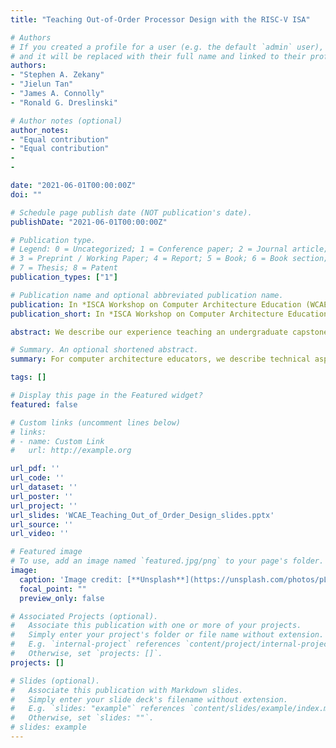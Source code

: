 ```yaml
---
title: "Teaching Out-of-Order Processor Design with the RISC-V ISA"

# Authors
# If you created a profile for a user (e.g. the default `admin` user), write the username (folder name) here 
# and it will be replaced with their full name and linked to their profile.
authors:
- "Stephen A. Zekany"
- "Jielun Tan"
- "James A. Connolly"
- "Ronald G. Dreslinski"

# Author notes (optional)
author_notes:
- "Equal contribution"
- "Equal contribution"
-
-

date: "2021-06-01T00:00:00Z"
doi: ""

# Schedule page publish date (NOT publication's date).
publishDate: "2021-06-01T00:00:00Z"

# Publication type.
# Legend: 0 = Uncategorized; 1 = Conference paper; 2 = Journal article;
# 3 = Preprint / Working Paper; 4 = Report; 5 = Book; 6 = Book section;
# 7 = Thesis; 8 = Patent
publication_types: ["1"]

# Publication name and optional abbreviated publication name.
publication: In *ISCA Workshop on Computer Architecture Education (WCAE '21)*
publication_short: In *ISCA Workshop on Computer Architecture Education (WCAE '21)*

abstract: We describe our experience teaching an undergraduate capstone (and elective graduate course) in computer architecture with a semester-long project in which teams of five students design and implement an out-of-order (OoO) pipelined processor core using the open-source RISC-V instruction set. The course content includes OoO scheduling algorithms for instructions to exploit instruction- level parallelism (ILP), example designs, caching, prefetching, and virtual memory. The labs and projects help students gain proficiency with the SystemVerilog language. Students use the concepts learned in class to design processors with the goals of achieving correctness and high performance for a suite of representative test programs. Using RISC-V enables students to validate and benchmark their designs by compiling test programs using GCC with a custom linker. By collaborating as a team, students learn how to write and debug a large code base over the two-month project. For computer architecture educators, we describe technical aspects of the final project and common advanced features implemented by students. We hope describing our experience serves not only to demonstrate a method of teaching modern computer architecture, but also to inspire other course designs centered around other aspects of modern computer architecture (GPUs, FPGAs, hardware/software codesign, etc).

# Summary. An optional shortened abstract.
summary: For computer architecture educators, we describe technical aspects of the final project and common advanced features implemented by students. We hope describing our experience serves not only to demonstrate a method of teaching modern computer architecture, but also to inspire other course designs centered around other aspects of modern computer architecture (GPUs, FPGAs, hardware/software codesign, etc).

tags: []

# Display this page in the Featured widget?
featured: false

# Custom links (uncomment lines below)
# links:
# - name: Custom Link
#   url: http://example.org

url_pdf: ''
url_code: ''
url_dataset: ''
url_poster: ''
url_project: ''
url_slides: 'WCAE_Teaching_Out_of_Order_Design_slides.pptx'
url_source: ''
url_video: ''

# Featured image
# To use, add an image named `featured.jpg/png` to your page's folder. 
image:
  caption: 'Image credit: [**Unsplash**](https://unsplash.com/photos/pLCdAaMFLTE)'
  focal_point: ""
  preview_only: false

# Associated Projects (optional).
#   Associate this publication with one or more of your projects.
#   Simply enter your project's folder or file name without extension.
#   E.g. `internal-project` references `content/project/internal-project/index.md`.
#   Otherwise, set `projects: []`.
projects: []

# Slides (optional).
#   Associate this publication with Markdown slides.
#   Simply enter your slide deck's filename without extension.
#   E.g. `slides: "example"` references `content/slides/example/index.md`.
#   Otherwise, set `slides: ""`.
# slides: example
---
```

